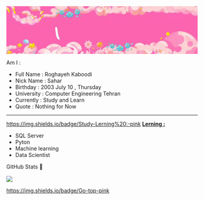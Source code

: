 <img align = "center" src = "https://github.com/Roghi-Kaboodi/Roghi-Kaboodi/blob/main/video_2024-10-10_13-53-02_2.gif" />


Am I :
- Full Name : Roghayeh Kaboodi
- Nick Name : Sahar
- Birthday : 2003 July 10 , Thursday
- University : Computer Engineering Tehran
- Currently : Study and Learn
- Quote : Nothing for Now

---------

https://img.shields.io/badge/Study-Lerning%20:-pink
[**Lerning :**](https://img.shields.io/badge/Study-Lerning%20:-pink)
- SQL Server
- Pyton
- Machine learning
- Data Scientist


GitHub Stats 🚀

<img align = "center" src = "https://github-readme-stats.vercel.app/api?username=Roghi-Kaboodi&show_icons=true&theme=radical" />

https://img.shields.io/badge/Go-top-pink

